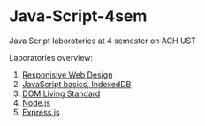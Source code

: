 # Java-Script-4sem
Java Script laboratories at 4 semester on AGH UST

Laboratories overview:
1. [Responisive Web Design](lab1)
2. [JavaScript basics, IndexedDB](lab2)
3. [DOM Living Standard](lab3)
4. [Node.js](lab4)
5. [Express.js](lab5)

